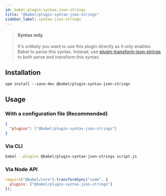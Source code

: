 ```yaml
---
id: babel-plugin-syntax-json-strings
title: "@babel/plugin-syntax-json-strings"
sidebar_label: syntax-json-strings
---
```


> #### Syntax only
>
> It's unlikely you want to use this plugin directly as it only enables Babel to parse this syntax. Instead, use [plugin-transform-json-strings](plugin-transform-json-strings.md) to _both_ parse and transform this syntax.

## Installation

```shell npm2yarn
npm install --save-dev @babel/plugin-syntax-json-strings
```

## Usage

### With a configuration file (Recommended)

```json title="babel.config.json"
{
  "plugins": ["@babel/plugin-syntax-json-strings"]
}
```

### Via CLI

```sh title="Shell"
babel --plugins @babel/plugin-syntax-json-strings script.js
```

### Via Node API

```js title="JavaScript"
require("@babel/core").transformSync("code", {
  plugins: ["@babel/plugin-syntax-json-strings"]
});
```


